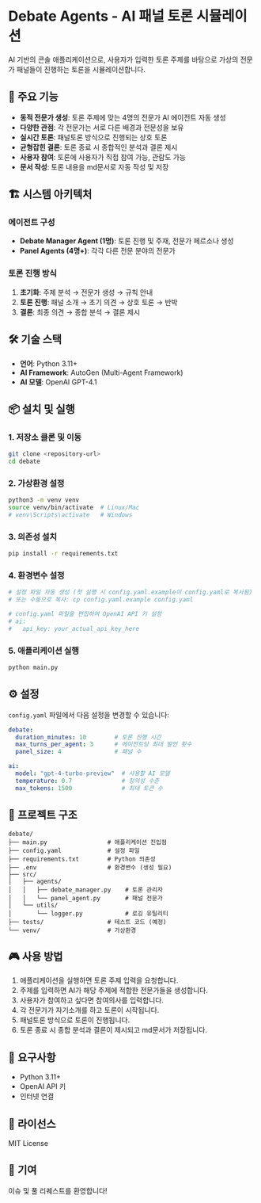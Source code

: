 # Debate Agents - AI 패널 토론 시뮬레이션

AI 기반의 콘솔 애플리케이션으로, 사용자가 입력한 토론 주제를 바탕으로 가상의 전문가 패널들이 진행하는 토론을 시뮬레이션합니다.

## 🎯 주요 기능

- **동적 전문가 생성**: 토론 주제에 맞는 4명의 전문가 AI 에이전트 자동 생성
- **다양한 관점**: 각 전문가는 서로 다른 배경과 전문성을 보유
- **실시간 토론**: 패널토론 방식으로 진행되는 상호 토론
- **균형잡힌 결론**: 토론 종료 시 종합적인 분석과 결론 제시
- **사용자 참여**: 토론에 사용자가 직접 참여 가능, 관람도 가능
- **문서 작성**: 토론 내용을 md문서로 자동 작성 및 저장

## 🏗️ 시스템 아키텍처

### 에이전트 구성
- **Debate Manager Agent (1명)**: 토론 진행 및 주재, 전문가 페르소나 생성
- **Panel Agents (4명+)**: 각각 다른 전문 분야의 전문가

### 토론 진행 방식
1. **초기화**: 주제 분석 → 전문가 생성 → 규칙 안내
2. **토론 진행**: 패널 소개 → 초기 의견 → 상호 토론 → 반박
3. **결론**: 최종 의견 → 종합 분석 → 결론 제시

## 🛠️ 기술 스택

- **언어**: Python 3.11+
- **AI Framework**: AutoGen (Multi-Agent Framework)
- **AI 모델**: OpenAI GPT-4.1


## 📦 설치 및 실행

### 1. 저장소 클론 및 이동
```bash
git clone <repository-url>
cd debate
```

### 2. 가상환경 설정
```bash
python3 -m venv venv
source venv/bin/activate  # Linux/Mac
# venv\Scripts\activate   # Windows
```

### 3. 의존성 설치
```bash
pip install -r requirements.txt
```

### 4. 환경변수 설정
```bash
# 설정 파일 자동 생성 (첫 실행 시 config.yaml.example이 config.yaml로 복사됨)
# 또는 수동으로 복사: cp config.yaml.example config.yaml

# config.yaml 파일을 편집하여 OpenAI API 키 설정
# ai:
#   api_key: your_actual_api_key_here
```

### 5. 애플리케이션 실행
```bash
python main.py
```

## ⚙️ 설정

`config.yaml` 파일에서 다음 설정을 변경할 수 있습니다:

```yaml
debate:
  duration_minutes: 10        # 토론 진행 시간
  max_turns_per_agent: 3      # 에이전트당 최대 발언 횟수
  panel_size: 4               # 패널 수

ai:
  model: "gpt-4-turbo-preview"  # 사용할 AI 모델
  temperature: 0.7              # 창의성 수준
  max_tokens: 1500              # 최대 토큰 수
```

## 📁 프로젝트 구조

```
debate/
├── main.py                 # 애플리케이션 진입점
├── config.yaml             # 설정 파일
├── requirements.txt        # Python 의존성
├── .env                    # 환경변수 (생성 필요)
├── src/
│   ├── agents/
│   │   ├── debate_manager.py    # 토론 관리자
│   │   └── panel_agent.py       # 패널 전문가
│   └── utils/
│       └── logger.py            # 로깅 유틸리티
├── tests/                  # 테스트 코드 (예정)
└── venv/                   # 가상환경
```

## 🎮 사용 방법

1. 애플리케이션을 실행하면 토론 주제 입력을 요청합니다.
2. 주제를 입력하면 AI가 해당 주제에 적합한 전문가들을 생성합니다.
3. 사용자가 참여하고 싶다면 참여의사를 입력합니다.
4. 각 전문가가 자기소개를 하고 토론이 시작됩니다.
5. 패널토론 방식으로 토론이 진행됩니다.
6. 토론 종료 시 종합 분석과 결론이 제시되고 md문서가 저장됩니다.
   

## 🔧 요구사항

- Python 3.11+
- OpenAI API 키
- 인터넷 연결

## 📄 라이선스

MIT License

## 👥 기여

이슈 및 풀 리퀘스트를 환영합니다!
